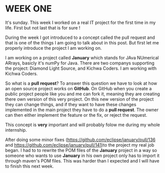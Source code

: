# WEEK ONE

It's sunday. This week I worked on a real IT project for the first time in
my life. First but not last that is for sure !

During the week I got introduced to a concept called the pull request and 
that is one of the things I am going to talk about in this post. But 
first let me properly introduce the project I am working on.

I am working on a project called **January** which stands for JAva NUmerical
ARrays, basicly it's numPy for Java. There are two companys
supporting the project: Diamond Light Source, and Kichwa Coders. I am 
working with Kichwa Coders.

So what is a **pull request**? To answer this question we have to
look at how an open source project works on **GitHub**. On GitHub when
you create a public project people like you and me can fork it, meaning
they are creating there own version of this very project. On this new
version of the project they can change things, and if they want to have
these changes implemented in the main project they have to do a **pull
request**. The owner can then either implement the feature or the fix, or
reject the request.

This concept is **very** important and will probably folow me during my
whole internship.

After doing some minor fixes (https://github.com/eclipse/january/pull/136
and https://github.com/eclipse/january/pull/141)to the project my real job 
began. I had to to rewrite the POM files of the **January** project in a way
so someone who wants to use **January** in his own project only has to import
it through maven's POM files. This was harder than I expected and I will have
to finish this next week.
